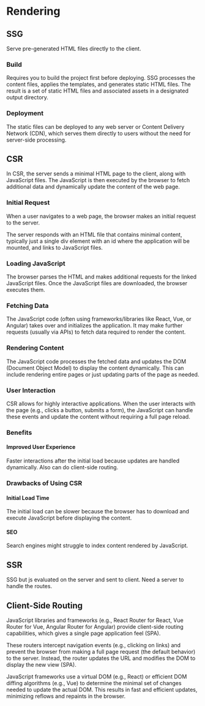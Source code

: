 # Rendering

## SSG

Serve pre-generated HTML files directly to the client.

### Build

Requires you to build the project first before deploying. SSG processes the content files, applies the templates, and generates static HTML files. The result is a set of static HTML files and associated assets in a designated output directory.

### Deployment

The static files can be deployed to any web server or Content Delivery Network (CDN), which serves them directly to users without the need for server-side processing.

## CSR

In CSR, the server sends a minimal HTML page to the client, along with JavaScript files. The JavaScript is then executed by the browser to fetch additional data and dynamically update the content of the web page.

### Initial Request

When a user navigates to a web page, the browser makes an initial request to the server.

The server responds with an HTML file that contains minimal content, typically just a single div element with an id where the application will be mounted, and links to JavaScript files.

### Loading JavaScript

The browser parses the HTML and makes additional requests for the linked JavaScript files. Once the JavaScript files are downloaded, the browser executes them.

### Fetching Data

The JavaScript code (often using frameworks/libraries like React, Vue, or Angular) takes over and initializes the application. It may make further requests (usually via APIs) to fetch data required to render the content.

### Rendering Content

The JavaScript code processes the fetched data and updates the DOM (Document Object Model) to display the content dynamically. This can include rendering entire pages or just updating parts of the page as needed.

### User Interaction

CSR allows for highly interactive applications. When the user interacts with the page (e.g., clicks a button, submits a form), the JavaScript can handle these events and update the content without requiring a full page reload.

### Benefits

#### Improved User Experience

Faster interactions after the initial load because updates are handled dynamically. Also can do client-side routing.

### Drawbacks of Using CSR

#### Initial Load Time

The initial load can be slower because the browser has to download and execute JavaScript before displaying the content.

#### SEO

Search engines might struggle to index content rendered by JavaScript.

## SSR

SSG but js evaluated on the server and sent to client. Need a server to handle the routes.

## Client-Side Routing

JavaScript libraries and frameworks (e.g., React Router for React, Vue Router for Vue, Angular Router for Angular) provide client-side routing capabilities, which gives a single page application feel (SPA).

These routers intercept navigation events (e.g., clicking on links) and prevent the browser from making a full page request (the default behavior) to the server. Instead, the router updates the URL and modifies the DOM to display the new view (SPA).

JavaScript frameworks use a virtual DOM (e.g., React) or efficient DOM diffing algorithms (e.g., Vue) to determine the minimal set of changes needed to update the actual DOM. This results in fast and efficient updates, minimizing reflows and repaints in the browser.

